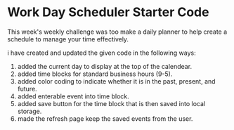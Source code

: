 # Work Day Scheduler Starter Code
This week's weekly challenge was too make a daily planner to help create a schedule to manage your time effectively.

i have created and updated the given code in the following ways:

1. added the current day to display at the top of the calendear.
2. added time blocks for standard business hours (9-5).
3. added color coding to indicate whether it is in the past, present, and future.
4. added enterable event into time block.
5. added save button for the time block that is then saved into local storage.
6. made the refresh page keep the saved events from the user.
